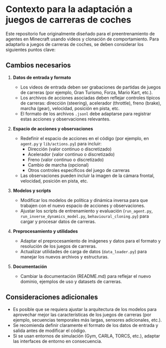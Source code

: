 # Contexto para la adaptación a juegos de carreras de coches

Este repositorio fue originalmente diseñado para el preentrenamiento de agentes en Minecraft usando videos y clonación de comportamiento. Para adaptarlo a juegos de carreras de coches, se deben considerar los siguientes puntos clave:

## Cambios necesarios

1. **Datos de entrada y formato**
   - Los videos de entrada deben ser grabaciones de partidas de juegos de carreras (por ejemplo, Gran Turismo, Forza, Mario Kart, etc.).
   - Los archivos de acciones asociadas deben reflejar controles típicos de carreras: dirección (steering), acelerador (throttle), freno (brake), marcha (gear), velocidad, posición en pista, etc.
   - El formato de los archivos `.jsonl` debe adaptarse para registrar estas acciones y observaciones relevantes.

2. **Espacio de acciones y observaciones**
   - Redefinir el espacio de acciones en el código (por ejemplo, en `agent.py` y `lib/actions.py`) para incluir:
     - Dirección (valor continuo o discretizado)
     - Acelerador (valor continuo o discretizado)
     - Freno (valor continuo o discretizado)
     - Cambio de marcha (opcional)
     - Otros controles específicos del juego de carreras
   - Las observaciones pueden incluir la imagen de la cámara frontal, velocidad, posición en pista, etc.

3. **Modelos y scripts**
   - Modificar los modelos de política y dinámica inversa para que trabajen con el nuevo espacio de acciones y observaciones.
   - Ajustar los scripts de entrenamiento y evaluación (`run_agent.py`, `run_inverse_dynamics_model.py`, `behavioural_cloning.py`) para cargar y procesar datos de carreras.

4. **Preprocesamiento y utilidades**
   - Adaptar el preprocesamiento de imágenes y datos para el formato y resolución de los juegos de carreras.
   - Actualizar utilidades de carga de datos (`data_loader.py`) para manejar los nuevos archivos y estructuras.

5. **Documentación**
   - Cambiar la documentación (README.md) para reflejar el nuevo dominio, ejemplos de uso y datasets de carreras.

## Consideraciones adicionales

- Es posible que se requiera ajustar la arquitectura de los modelos para aprovechar mejor las características de los juegos de carreras (por ejemplo, secuencias temporales más largas, sensores adicionales, etc.).
- Se recomienda definir claramente el formato de los datos de entrada y salida antes de modificar el código.
- Si se usan entornos de simulación (Gym, CARLA, TORCS, etc.), adaptar las interfaces de entorno en consecuencia.
